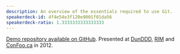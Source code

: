 ```yaml
---
description: An overview of the essentials required to use Git.
speakerdeck-id: 4f4e54e3f120e9001f01da56
speakerdeck-ratio: 1.3333333333333333
---
```

[Demo repository available on GitHub](https://github.com/MikeMcQuaid/GitForBeginnersDemo).
Presented at [DunDDD](http://ddd.scot), [RIM](http://www.rim.com) and [ConFoo.ca](https://confoo.ca) in 2012.
